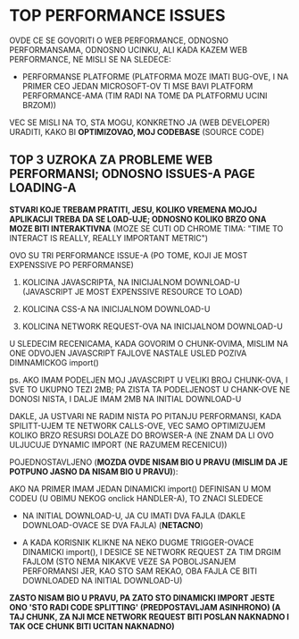 # TOP PERFORMANCE ISSUES

OVDE CE SE GOVORITI O WEB PERFORMANCE, ODNOSNO PERFORMANSAMA, ODNOSNO UCINKU, ALI KADA KAZEM WEB PERFORMANCE, NE MISLI SE NA SLEDECE:

- PERFORMANSE PLATFORME (PLATFORMA MOZE IMATI BUG-OVE, I NA PRIMER CEO JEDAN MICROSOFT-OV TI MSE BAVI PLATFORM PERFORMANCE-AMA (TIM RADI NA TOME DA PLATFORMU UCINI BRZOM))

VEC SE MISLI NA TO, STA MOGU, KONKRETNO JA (WEB DEVELOPER) URADITI, KAKO BI **OPTIMIZOVAO, MOJ CODEBASE** (SOURCE CODE)

## TOP 3 UZROKA ZA PROBLEME WEB PERFORMANSI; ODNOSNO ISSUES-A PAGE LOADING-A

**STVARI KOJE TREBAM PRATITI, JESU, KOLIKO VREMENA MOJOJ APLIKACIJI TREBA DA SE LOAD-UJE; ODNOSNO KOLIKO BRZO ONA MOZE BITI INTERAKTIVNA** (MOZE SE CUTI OD CHROME TIMA: "TIME TO INTERACT IS REALLY, REALLY IMPORTANT METRIC")

OVO SU TRI PERFORMANCE ISSUE-A (PO TOME, KOJI JE MOST EXPENSSIVE PO PERFORMANSE)

1. KOLICINA JAVASCRIPTA, NA INICIJALNOM DOWNLOAD-U (JAVASCRIPT JE MOST EXPENSSIVE RESOURCE TO LOAD)

2. KOLICINA CSS-A NA INICIJALNOM DOWNLOAD-U

3. KOLICINA NETWORK REQUEST-OVA NA INICIJALNOM DOWNLOAD-U

U SLEDECIM RECENICAMA, KADA GOVORIM O CHUNK-OVIMA, MISLIM NA ONE ODVOJEN JAVASCRIPT FAJLOVE NASTALE USLED POZIVA DIMNAMICKOG import()

ps. AKO IMAM PODELJEN MOJ JAVASCRIPT U VELIKI BROJ CHUNK-OVA, I SVE TO UKUPNO TEZI 2MB; PA ZISTA TA PODELJENOST U CHANK-OVE NE DONOSI NISTA, I DALJE IMAM 2MB NA INITIAL DOWNLOAD-U

DAKLE, JA USTVARI NE RADIM NISTA PO PITANJU PERFORMANSI, KADA SPILITT-UJEM TE NETWORK CALLS-OVE, VEC SAMO OPTIMIZUJEM KOLIKO BRZO RESURSI DOLAZE DO BROWSER-A (NE ZNAM DA LI OVO ULJUCUJE DYNAMIC IMPORT (NE RAZUMEM RECENICU))

POJEDNOSTAVLJENO (**MOZDA OVDE NISAM BIO U PRAVU (MISLIM DA JE POTPUNO JASNO DA NISAM BIO U PRAVU)**):

AKO NA PRIMER IMAM JEDAN DINAMICKI import() DEFINISAN U MOM CODEU (U OBIMU NEKOG onclick HANDLER-A), TO ZNACI SLEDECE

- NA INITIAL DOWNLOAD-U, JA CU IMATI DVA FAJLA (DAKLE DOWNLOAD-OVACE SE DVA FAJLA) (**NETACNO**)

- A KADA KORISNIK KLIKNE NA NEKO DUGME TRIGGER-OVACE DINAMICKI import(), I DESICE SE NETWORK REQUEST ZA TIM DRGIM FAJLOM (STO NEMA NIKAKVE VEZE SA POBOLJSANJEM PERFORMANSI JER, KAO STO SAM REKAO, OBA FAJLA CE BITI DOWNLOADED NA INITIAL DOWNLOAD-U)

**ZASTO NISAM BIO U PRAVU, PA ZATO STO DINAMICKI IMPORT JESTE ONO 'STO RADI CODE SPLITTING' (PREDPOSTAVLJAM ASINHRONO) (A TAJ CHUNK, ZA NJI MCE NETWORK REQUEST BITI POSLAN NAKNADNO I TAK OCE CHUNK BITI UCITAN NAKNADNO)**